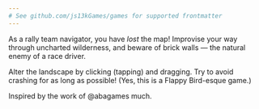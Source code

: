 ```yaml
---
# See github.com/js13kGames/games for supported frontmatter
---
```

As a rally team navigator, you have *lost* the map! Improvise your way through uncharted wilderness, and beware of brick walls — the natural enemy of a race driver.

Alter the landscape by clicking (tapping) and dragging. Try to avoid crashing for as long as possible! (Yes, this is a Flappy Bird-esque game.)

Inspired by the work of @abagames much.